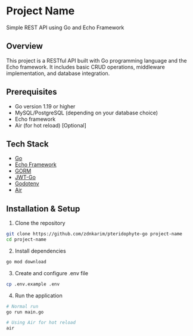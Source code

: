 # Project Name

Simple REST API using Go and Echo Framework

## Overview

This project is a RESTful API built with Go programming language and the Echo framework. It includes basic CRUD operations, middleware implementation, and database integration.

## Prerequisites

- Go version 1.19 or higher
- MySQL/PostgreSQL (depending on your database choice)
- Echo framework
- Air (for hot reload) [Optional]

## Tech Stack

- [Go](https://golang.org/)
- [Echo Framework](https://echo.labstack.com/)
- [GORM](https://gorm.io/)
- [JWT-Go](https://github.com/golang-jwt/jwt)
- [Godotenv](https://github.com/joho/godotenv)
- [Air](https://github.com/cosmtrek/air)

## Installation & Setup

1. Clone the repository

```bash
git clone https://github.com/zdnkarim/pteridophyte-go project-name
cd project-name
```

2. Install dependencies

```bash
go mod download
```

3. Create and configure .env file

```bash
cp .env.example .env
```

4. Run the application

```bash
# Normal run
go run main.go

# Using Air for hot reload
air
```
